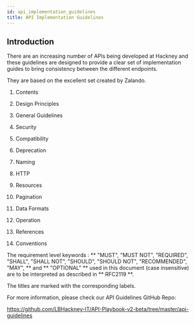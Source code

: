 ```yaml
---
id: api_implementation_guidelines
title: API Implementation Guidelines
---
```


## Introduction

There are an increasing number of APIs being developed at Hackney and these guidelines are designed to provide a clear set of implementation guides to bring consistency between the different endpoints.

They are based on the excellent set created by Zalando.

1. Contents

2. Design Principles

3. General Guidelines

4. Security

5. Compatibility

6. Deprecation

7. Naming

8. HTTP

9. Resources

10. Pagination

11. Data Formats

12. Operation

13. References

1. Conventions

The requirement level keywords :  ** "MUST", "MUST NOT", "REQUIRED", "SHALL", "SHALL NOT", "SHOULD", "SHOULD NOT", "RECOMMENDED", "MAY", **  and ** "OPTIONAL" ** used in this document (case insensitive) are to be interpreted as described in ** RFC2119 **.

The titles are marked with the corresponding labels.

For more information, please check our API Guidelines GitHub Repo:

https://github.com/LBHackney-IT/API-Playbook-v2-beta/tree/master/api-guidelines
